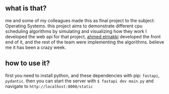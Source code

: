 ## what is that?
me and some of my colleagues made this as final project to the subject: Operating Systems. this project aims to demonstrate different cpu scheduling algorithms by simulating and visualizing how they work
I developed the web api for that project, [ahmed elmakki](https://github.com/AhmedElmakki) developed the front end of it, and the rest of the team were implementing the algorithms.
believe me it has been a crazy week.
## how to use it?
first you need to install python, and these dependencies with pip: `fastapi`, `pydantic`.
then you can start the server with `$ fastapi dev main.py` and navigate to `http://localhost:8000/static`
